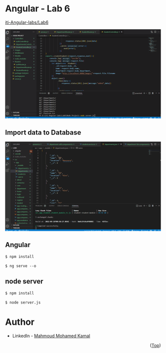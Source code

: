 # Angular - Lab 6
[iti-Angular-labs/Lab6](https://github.com/MahmoudFierro98/iti-Angular-labs/tree/main/Lab6)

![screen-gif](./Screenshots/Lab6.gif)

## Import data to Database
![screen-gif](./Screenshots/Lab6_MongoDB.gif)

## Angular
```
$ npm install
```
```
$ ng serve --o
```

## node server
```
$ npm install
```
```
$ node server.js
```

# Author
* LinkedIn - [Mahmoud Mohamed Kamal](https://www.linkedin.com/in/mahmoudfierro98)

<p align="right">(<a href="#top">Top</a>)</p>

